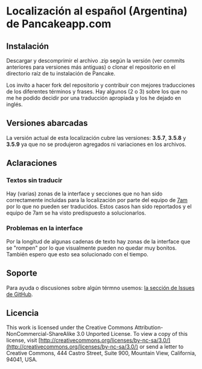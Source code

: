 # Localización al español (Argentina) de Pancakeapp.com #

## Instalación ##

Descargar y descomprimir el archivo .zip según la versión (ver commits anteriores para versiones más antiguas) o clonar el repositorio en el directorio raíz de tu instalación de Pancake.

Los invito a hacer fork del repositorio y contribuir con mejores traducciones de los diferentes términos y frases. Hay algunos (2 o 3) sobre los que no me he podido decidir por una traducción apropiada y los he dejado en inglés.

## Versiones abarcadas ##

La versión actual de esta localización cubre las versiones: **3.5.7**, **3.5.8** y **3.5.9** ya que no se produjeron agregados ni variaciones en los archivos.

## Aclaraciones ##

### Textos sin traducir ###

Hay (varias) zonas de la interface y secciones que no han sido correctamente incluidas para la localización por parte del equipo de [7am](http://7am.ca/) por lo que no pueden ser traducidos. Estos casos han sido reportados y el equipo de 7am se ha visto predispuesto a solucionarlos.

### Problemas en la interface ###

Por la longitud de algunas cadenas de texto hay zonas de la interface que se "rompen" por lo que visualmente pueden no quedar muy bonitos. También espero que esto sea solucionado con el tiempo.

## Soporte ##

Para ayuda o discusiones sobre algún térmno usemos: [la sección de Issues de GitHub](https://github.com/sveggiani/pancake-spa-ar/issues).

## Licencia ##

This work is licensed under the Creative Commons Attribution-NonCommercial-ShareAlike 3.0 Unported License. To view a copy of this license, visit [http://creativecommons.org/licenses/by-nc-sa/3.0/](http://creativecommons.org/licenses/by-nc-sa/3.0/) or send a letter to Creative Commons, 444 Castro Street, Suite 900, Mountain View, California, 94041, USA.